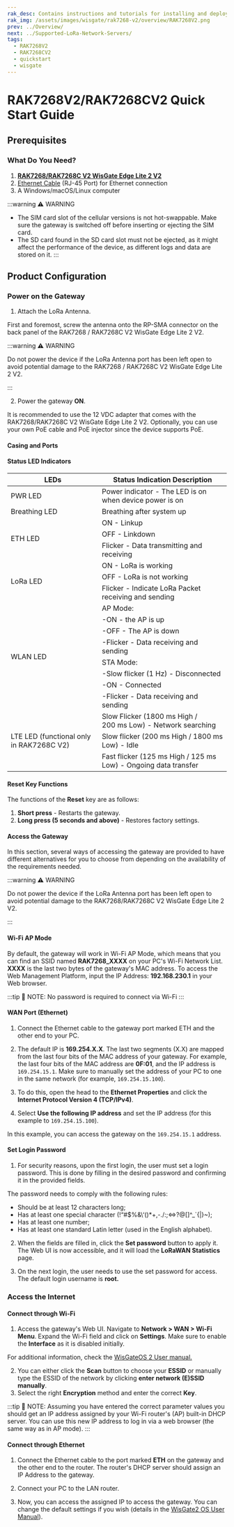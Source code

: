 ```yaml
---
rak_desc: Contains instructions and tutorials for installing and deploying your RAK7268 V2. Instructions are written in a detailed and step-by-step manner for an easier experience in setting up your device.
rak_img: /assets/images/wisgate/rak7268-v2/overview/RAK7268V2.png
prev: ../Overview/
next: ../Supported-LoRa-Network-Servers/
tags:
  - RAK7268V2
  - RAK7268CV2
  - quickstart
  - wisgate
---
```


# RAK7268V2/RAK7268CV2 Quick Start Guide
## Prerequisites

### What Do You Need?

1. [**RAK7268/RAK7268C V2 WisGate Edge Lite 2 V2**](https://store.rakwireless.com/products/wisgate-edge-lite-2-rak7268v2-rak7268cv2?utm_source=WisGateRAK7268V2&utm_medium=Document&utm_campaign=BuyFromStore)
2. [Ethernet Cable](https://store.rakwireless.com/products/ethernet-cable-gland?utm_source=EthernetCableGland&utm_medium=Document&utm_campaign=BuyFromStore) (RJ-45 Port) for Ethernet connection
3. A Windows/macOS/Linux computer


:::warning ⚠️ WARNING
- The SIM card slot of the cellular versions is not hot-swappable. Make sure the gateway is switched off before inserting or ejecting the SIM card.
- The SD card found in the SD card slot must not be ejected, as it might affect the performance of the device, as different logs and data are stored on it.
:::

## Product Configuration

### Power on the Gateway

1. Attach the LoRa Antenna.

First and foremost, screw the antenna onto the RP-SMA connector on the back panel of the RAK7268 / RAK7268C V2 WisGate Edge Lite 2 V2.


:::warning ⚠️ WARNING

Do not power the device if the LoRa Antenna port has been left open to avoid potential damage to the RAK7268 / RAK7268C V2 WisGate Edge Lite 2 V2.

:::

2. Power the gateway **ON**.

It is recommended to use the 12 VDC adapter that comes with the RAK7268/RAK7268C V2 WisGate Edge Lite 2 V2. Optionally, you can use your own PoE cable and PoE injector since the device supports PoE.


#### Casing and Ports


<rk-img
  src="/assets/images/wisgate/rak7268-v2/quickstart/1.top-view.png"
  width="35%"
  caption="RAK7268/C V2 WisGte Edge Lite 2 V2 top view"
/>

<rk-img
  src="/assets/images/wisgate/rak7268-v2/quickstart/2.back-view.png"
  width="50%"
  caption="RAK7268/C V2 WisGte Edge Lite 2 V2 back view"
/>


#### Status LED Indicators


<table>
    <thead><tr><th>LEDs</th><th>Status Indication Description</th></tr></thead>
    <tbody>
        <tr><td>PWR LED</td><td>Power indicator - The LED is on when device power is on</td></tr>
        <tr><td>Breathing LED</td><td>Breathing after system up</td></tr>
        <tr><td rowspan="3">ETH LED</td><td>ON - Linkup</td></tr>
        <tr><td>OFF - Linkdown</td></tr>
        <tr><td>Flicker - Data transmitting and receiving</td></tr>
        <tr><td rowspan="3">LoRa LED</td><td>ON - LoRa is working</td></tr>
        <tr><td>OFF - LoRa is not working</td></tr>
        <tr><td>Flicker - Indicate LoRa Packet receiving and sending</td></tr>
        <tr><td rowspan="8">WLAN LED</td><td>AP Mode:</td></tr>
        <tr><td>-ON - the AP is up</td></tr>
        <tr><td>-OFF - The AP is down</td></tr>
        <tr><td>-Flicker - Data receiving and sending</td></tr>
        <tr><td>STA Mode:</td></tr>
        <tr><td>-Slow flicker (1&nbsp;Hz) - Disconnected</td></tr>
        <tr><td>-ON - Connected</td></tr>
        <tr><td>-Flicker - Data receiving and sending</td></tr>
        <tr><td rowspan="3">LTE LED (functional
only in RAK7268C V2)</td><td>Slow Flicker (1800&nbsp;ms High / 200&nbsp;ms Low) - Network searching</td></tr>
        <tr><td>Slow flicker (200&nbsp;ms High / 1800&nbsp;ms Low) - Idle</td></tr>
        <tr><td>Fast flicker (125&nbsp;ms High / 125&nbsp;ms Low) - Ongoing data transfer</td></tr>
    </tbody>
</table>


#### Reset Key Functions

The functions of the **Reset** key are as follows:

1. **Short press** - Restarts the gateway.
2. **Long press (5 seconds and above)** - Restores factory settings.


#### Access the Gateway

In this section, several ways of accessing the gateway are provided to have different alternatives for you to choose from depending on the availability of the requirements needed.


:::warning ⚠️ WARNING

Do not power the device if the LoRa Antenna port has been left open to avoid potential damage to the RAK7268/RAK7268C V2 WisGate Edge Lite 2 V2.

:::


#### Wi-Fi AP Mode

By default, the gateway will work in Wi-Fi AP Mode, which means that you can find an SSID named **RAK7268_XXXX** on your PC's Wi-Fi Network List. **XXXX** is the last two bytes of the gateway's MAC address. To access the Web Management Platform, input the IP Address: **192.168.230.1** in your Web browser.


:::tip 📝 NOTE:
 No password is required to connect via Wi-Fi
:::


<rk-img
  src="/assets/images/wisgate/rak7268-v2/quickstart/3.access-via-wifi.png"
  width="70%"
  caption="Accessing the gateway via Wi-Fi AP mode"
/>



#### WAN Port (Ethernet)


1. Connect the Ethernet cable to the gateway port marked ETH and the other end to your PC.

<rk-img
  src="/assets/images/wisgate/rak7268-v2/quickstart/4.via-wan-port.png"
  width="70%"
  caption="Accessing the gateway via Wi-Fi AP mode"
/>


2. The default IP is **169.254.X.X**. The last two segments (X.X) are mapped from the last four bits of the MAC address of your gateway. For example, the last four bits of the MAC address are **0F:01**, and the IP address is `169.254.15.1`. Make sure to manually set the address of your PC to one in the same network (for example, `169.254.15.100`).


3. To do this, open the head to the **Ethernet Properties** and click the **Internet Protocol Version 4 (TCP/IPv4)**.

<rk-img
  src="/assets/images/wisgate/rak7268-v2/quickstart/5.internet-properties.png"
  width="50%"
  caption="Internet properties"
/>

4. Select **Use the following IP address** and set the IP address (for this example to `169.254.15.100`).


<rk-img
  src="/assets/images/wisgate/rak7268-v2/quickstart/6.setting-ip-address.png"
  width="50%"
  caption="Setting IP address of the PC"
/>

In this example, you can access the gateway on the `169.254.15.1` address.


#### Set Login Password

1. For security reasons, upon the first login, the user must set a login password. This is done by filling in the desired password and confirming it in the provided fields.

The password needs to comply with the following rules:
- Should be at least 12 characters long;
- Has at least one special character (!“#$%&\‘()*+,-./:;<=>?@[]^_`{|}~);
- Has at least one number;
- Has at least one standard Latin letter (used in the English alphabet). 


<rk-img
  src="/assets/images/wisgate/rak7268-v2/quickstart/7.login-page.png"
  width="100%"
  caption="Web UI login page"
/>


2. When the fields are filled in, click the **Set password** button to apply it. The Web UI is now accessible, and it will load the **LoRaWAN Statistics** page.


<rk-img
  src="/assets/images/wisgate/rak7268-v2/quickstart/8.stat-page.png"
  width="100%"
  caption="LoRaWAN statistics page"
/>


3. On the next login, the user needs to use the set password for access. The default login username is **root.**

<rk-img
  src="/assets/images/wisgate/rak7268-v2/quickstart/9.login-page.png"
  width="100%"
  caption="Login Page with set password"
/>


### Access the Internet

#### Connect through Wi-Fi

1. Access the gateway's Web UI. Navigate to **Network > WAN > Wi-Fi Menu**. Expand the Wi-Fi field and click on **Settings**. Make sure to enable the **Interface** as it is disabled initially.


<rk-img
  src="/assets/images/wisgate/rak7268-v2/quickstart/10.access-wifi-mode.png"
  width="70%"
  caption="Accessing the gateway via Wi-Fi AP mode"
/>


For additional information, check the [WisGateOS 2 User manual.](https://docs.rakwireless.com/Product-Categories/Software-APIs-and-Libraries/WisGateOS-2/Overview/#overview)


<rk-img
  src="/assets/images/wisgate/rak7268-v2/quickstart/11.wifi-credentials.png"
  width="60%"
  caption="Connect through Wi-Fi credentials"
/>

2. You can either click the **Scan** button to choose your **ESSID** or manually type the ESSID of the network by clicking **enter network (E)SSID manually**.
3. Select the right **Encryption** method and enter the correct **Key**.


:::tip 📝 NOTE:
Assuming you have entered the correct parameter values you should get an IP address assigned by your Wi-Fi router's (AP) built-in DHCP server. You can use this new IP address to log in via a web browser (the same way as in AP mode).
:::


#### Connect through Ethernet

1. Connect the Ethernet cable to the port marked **ETH** on the gateway and the other end to the router. The router's DHCP server should assign an IP Address to the gateway. 



<rk-img
  src="/assets/images/wisgate/rak7268-v2/quickstart/12.ethernet-settings.png"
  width="70%"
  caption="Connect through Ethernet settings"
/>


2. Connect your PC to the LAN router.

3. Now, you can access the assigned IP to access the gateway. You can change the default settings if you wish (details in the [WisGate2 OS User Manual](https://docs.rakwireless.com/Product-Categories/Software-APIs-and-Libraries/WisGateOS-2/Overview/#overview)).


<rk-img
  src="/assets/images/wisgate/rak7268-v2/quickstart/13.connect-ethernet.png"
  width="60%"
  caption="Connect through Ethernet settings"
/>
